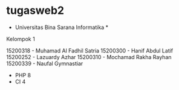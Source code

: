 # tugasweb2
* Universitas Bina Sarana Informatika *

Kelompok 1

15200318 - Muhamad Al Fadhil Satria
15200300 - Hanif Abdul Latif
15200252 - Lazuardy Azhar
15200310 - Mochamad Rakha Rayhan
15200339 - Naufal Gymnastiar

* PHP 8
* CI 4
